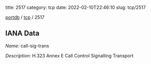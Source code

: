 title: 2517
category: tcp
date: 2022-02-10T22:46:10
slug: tcp/2517

[portdb](/) / [tcp](/category/tcp.html) / 2517


## IANA Data

_Name:_ call-sig-trans

_Description:_ H.323 Annex E Call Control Signalling Transport

